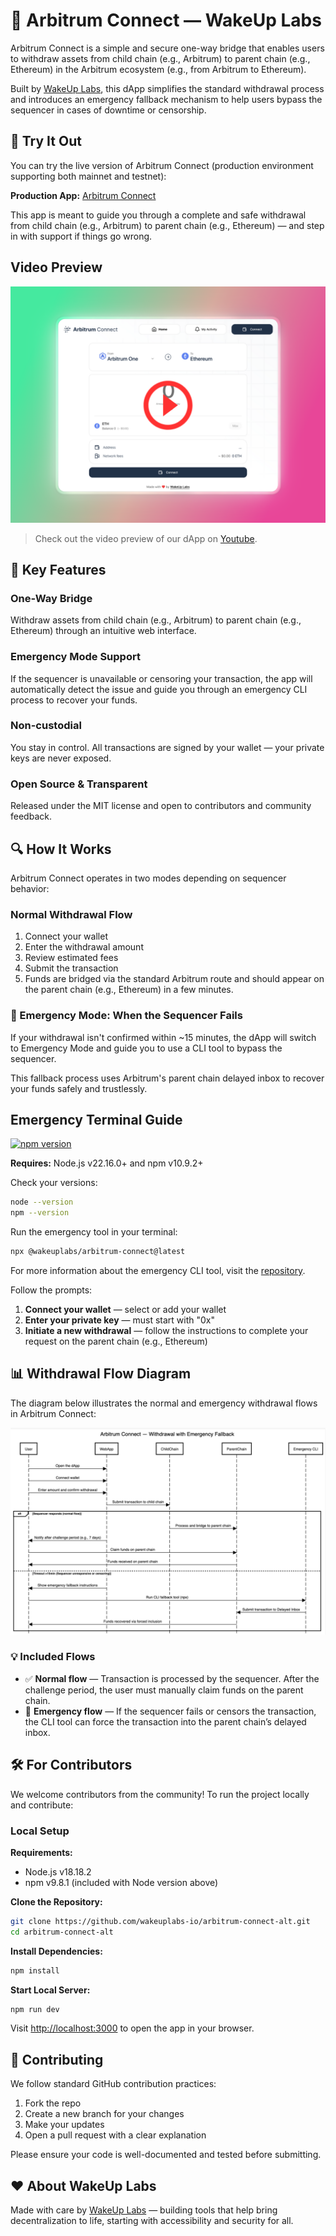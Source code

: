 # 🧰 Arbitrum Connect — WakeUp Labs

Arbitrum Connect is a simple and secure one-way bridge that enables users to withdraw assets from child chain (e.g., Arbitrum) to parent chain (e.g., Ethereum) in the Arbitrum ecosystem (e.g., from Arbitrum to Ethereum).

Built by [WakeUp Labs](https://www.wakeuplabs.io/), this dApp simplifies the standard withdrawal process and introduces an emergency fallback mechanism to help users bypass the sequencer in cases of downtime or censorship.

## 🧪 Try It Out

You can try the live version of Arbitrum Connect (production environment supporting both mainnet and testnet):

**Production App:** [Arbitrum Connect](https://www.arbitrumconnect.xyz/)

This app is meant to guide you through a complete and safe withdrawal from child chain (e.g., Arbitrum) to parent chain (e.g., Ethereum) — and step in with support if things go wrong.

## Video Preview

[![Video](/assets/video-preview.png)](https://youtu.be/a74U4romV-0?feature=shared)

> Check out the video preview of our dApp on [Youtube](https://youtu.be/a74U4romV-0?feature=shared).

## 🚀 Key Features

### One-Way Bridge

Withdraw assets from child chain (e.g., Arbitrum) to parent chain (e.g., Ethereum) through an intuitive web interface.

### Emergency Mode Support

If the sequencer is unavailable or censoring your transaction, the app will automatically detect the issue and guide you through an emergency CLI process to recover your funds.

### Non-custodial

You stay in control. All transactions are signed by your wallet — your private keys are never exposed.

### Open Source & Transparent

Released under the MIT license and open to contributors and community feedback.

## 🔍 How It Works

Arbitrum Connect operates in two modes depending on sequencer behavior:

### Normal Withdrawal Flow

1. Connect your wallet
2. Enter the withdrawal amount
3. Review estimated fees
4. Submit the transaction
5. Funds are bridged via the standard Arbitrum route and should appear on the parent chain (e.g., Ethereum) in a few minutes.

### 🚨 Emergency Mode: When the Sequencer Fails

If your withdrawal isn't confirmed within ~15 minutes, the dApp will switch to Emergency Mode and guide you to use a CLI tool to bypass the sequencer.

This fallback process uses Arbitrum's parent chain delayed inbox to recover your funds safely and trustlessly.

## Emergency Terminal Guide

[![npm version](https://img.shields.io/npm/v/@wakeuplabs/arbitrum-connect.svg)](https://www.npmjs.com/package/@wakeuplabs/arbitrum-connect)

**Requires:** Node.js v22.16.0+ and npm v10.9.2+

Check your versions:

```bash
node --version
npm --version
```

Run the emergency tool in your terminal:

```bash
npx @wakeuplabs/arbitrum-connect@latest
```

For more information about the emergency CLI tool, visit the [repository](https://github.com/wakeuplabs-io/arbitrum-connect-scripts).

Follow the prompts:

1. **Connect your wallet** — select or add your wallet
2. **Enter your private key** — must start with "0x"
3. **Initiate a new withdrawal** — follow the instructions to complete your request on the parent chain (e.g., Ethereum)

## 📊 Withdrawal Flow Diagram

The diagram below illustrates the normal and emergency withdrawal flows in Arbitrum Connect:

![Withdrawal Flow Diagram](./assets/withdraw-flow-diagram.png.png)

<!--
Editable diagram

title Arbitrum Connect — Withdrawal with Emergency Fallback

User->WebApp: Open the dApp
User->WebApp: Connect wallet
User->WebApp: Enter amount and confirm withdrawal

WebApp->ChildChain: Submit transaction to child chain

alt Sequencer responds (normal flow)
    ChildChain->ParentChain: Process and bridge to parent chain
    WebApp->User: Notify after challenge period (e.g., 7 days)
    User->ParentChain: Claim funds on parent chain
    ParentChain->User: Funds received on parent chain
else Timeout >15min (Sequencer unresponsive or censoring)
    WebApp->User: Show emergency fallback instructions
    User->Emergency CLI: Run CLI fallback tool (npx)
    Emergency CLI->ParentChain: Submit transaction to Delayed Inbox
    ParentChain->User: Funds recovered via forced inclusion
end
-->

### 💡 Included Flows

- ✅ **Normal flow** — Transaction is processed by the sequencer. After the challenge period, the user must manually claim funds on the parent chain.
- 🚨 **Emergency flow** — If the sequencer fails or censors the transaction, the CLI tool can force the transaction into the parent chain’s delayed inbox.

## 🛠️ For Contributors

We welcome contributors from the community! To run the project locally and contribute:

### Local Setup

**Requirements:**

- Node.js v18.18.2
- npm v9.8.1 (included with Node version above)

**Clone the Repository:**

```bash
git clone https://github.com/wakeuplabs-io/arbitrum-connect-alt.git
cd arbitrum-connect-alt
```

**Install Dependencies:**

```bash
npm install
```

**Start Local Server:**

```bash
npm run dev
```

Visit [http://localhost:3000](http://localhost:3000) to open the app in your browser.

## 🤝 Contributing

We follow standard GitHub contribution practices:

1. Fork the repo
2. Create a new branch for your changes
3. Make your updates
4. Open a pull request with a clear explanation

Please ensure your code is well-documented and tested before submitting.

## ❤️ About WakeUp Labs

Made with care by [WakeUp Labs](https://www.wakeuplabs.io/) — building tools that help bring decentralization to life, starting with accessibility and security for all.
